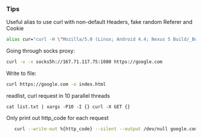 ### Tips

Useful alias to use curl with non-default Headers, fake random Referer and Cookie 

```bash
alias cur="curl -H \"Mozilla/5.0 (Linux; Android 4.4; Nexus 5 Build/_BuildID_) AppleWebKit/537.36 (KHTML, like Gecko) Version/4.0 Chrome/30.1.0.0 Mobile Safari/537.36\" -H \"Referer: https://mail.google.com/mail/u/0/#/`date|md5sum|cut -d ' ' -f 1`\" -H \"Accept-Encoding: deflate\" -H \"Accept-Language: en-US,en;q=0.9\" -H \"Cookie: ga=`date +%F_%H-%M-%S |md5sum|cut -d ' ' -f 1`\""
```

Going through socks proxy:

```bash
curl -v -x socks5h://167.71.117.75:1080 https://google.com
```

Write to file:

```bash
curl https://google.com -o index.html
```

readlist, curl request in 10 parallel threads

```
cat list.txt | xargs -P10 -I {} curl -X GET {}
```

Only print out http_code for each request

```bash
   curl --write-out %{http_code} --silent --output /dev/null google.com
```

